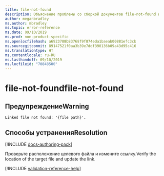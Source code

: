 ```yaml
---
title: file-not-found
description: Объяснение проблемы со сборкой документов file-not-found и способа ее устранения
author: meganbradley
ms.author: mbradley
ms.topic: error-reference
ms.date: 09/10/2019
ms.prod: non-product-specific
ms.openlocfilehash: a6923788b83768f9f874eda1baeab00881efc3cb
ms.sourcegitcommit: 89147521f0aa3b39e7ddf390136b09a43d95c416
ms.translationtype: HT
ms.contentlocale: ru-RU
ms.lasthandoff: 09/10/2019
ms.locfileid: "70848500"
---
```

# <a name="file-not-found"></a><span data-ttu-id="f22e7-103">file-not-found</span><span class="sxs-lookup"><span data-stu-id="f22e7-103">file-not-found</span></span>

## <a name="warning"></a><span data-ttu-id="f22e7-104">Предупреждение</span><span class="sxs-lookup"><span data-stu-id="f22e7-104">Warning</span></span>

`Linked file not found: '{file path}'.`

## <a name="resolution"></a><span data-ttu-id="f22e7-105">Способы устранения</span><span class="sxs-lookup"><span data-stu-id="f22e7-105">Resolution</span></span>

[!INCLUDE [docs-authoring-pack](includes/docs-authoring-pack.md)]

<span data-ttu-id="f22e7-106">Проверьте расположение целевого файла и измените ссылку.</span><span class="sxs-lookup"><span data-stu-id="f22e7-106">Verify the location of the target file and update the link.</span></span>

<!--make sure to add this file to your includes folder and verify the path-->
[!INCLUDE [validation-reference-help](includes/validation-reference-help.md)]
